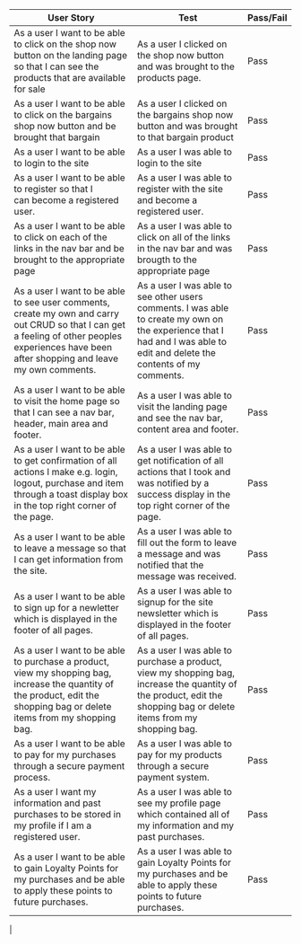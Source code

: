 | User Story                                                                                                                                                                                      | Test                                                                                                                                                                                                | Pass/Fail |
| ----------------------------------------------------------------------------------------------------------------------------------------------------------------------------------------------- | --------------------------------------------------------------------------------------------------------------------------------------------------------------------------------------------------- | --------- |
| As a user I want to be able to click on the shop now button on the landing page so that I can see the products that are available for sale | As a user I clicked on the shop now button and was brought to the products page. | Pass      |
| As a user I want to be able to click on the bargains shop now button and be brought that bargain | As a user I clicked on the bargains shop now button and was brought to that bargain product | Pass      |
| As a user I want to be able to login to the site | As a user I was able to login to the site| Pass |
| As a user I want to be able to register so that I can become a registered user. | As a user I was able to register with the site and become a registered user. | Pass |
| As a user I want to be able to click on each of the  links in the nav bar and be brought to the appropriate page | As a user I was able to click on all of the links in the nav bar and was brougth to the appropriate page| Pass |
| As a user I want to be able to see user comments, create my own and carry out CRUD so that I can get a feeling of other peoples experiences have been after shopping and leave my own comments. | As a user I was able to see other users comments. I was able to create my own on the experience that I had and I was able to edit and delete the contents of my comments. | Pass |
| As a user I want to be able to visit the home page so that I can see a nav bar, header, main area and footer. | As a user I was able to visit the landing page and see the nav bar, content area and footer. | Pass |
| As a user I want to be able to get confirmation of all actions I make e.g. login, logout, purchase and item through a toast display box in the top right corner of the page.| As a user I was able to get notification of all actions that I took and was notified by a success display in the top right corner of the page. | Pass |
| As a user I want to be able to leave a message so that I can get information from the site.  | As a user I was able to fill out the form to leave a message and was notified that the message was received. | Pass |
| As a user I want to be able to sign up for a newletter which is displayed in the footer of all pages. | As a user I was able to signup for the site newsletter which is displayed in the footer of all pages. | Pass |
| As a user I want to be able to purchase a product, view my shopping bag, increase the quantity of the product, edit the shopping bag or delete items from my shopping bag. | As a user I was able to purchase a product, view my shopping bag, increase the quantity of the product, edit the shopping bag or delete items from my shopping bag. | Pass |
| As a user I want to be able to pay for my purchases through a secure payment process. | As a user I was able to pay for my products through a secure payment system. | Pass |
| As a user I want my information and past purchases to be stored in my profile if I am a registered user. | As a user I was able to see my profile page which contained all of my information and my past purchases. | Pass |
| As a user I want to be able to gain Loyalty Points for my purchases and be able to apply these points to future purchases. | As a user I was able to gain Loyalty Points for my purchases and be able to apply these points to future purchases. | Pass |
|